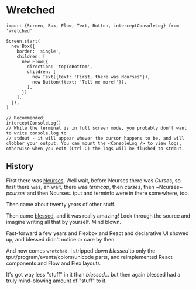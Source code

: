 # Wretched

```tsx
import {Screen, Box, Flow, Text, Button, interceptConsoleLog} from 'wretched'

Screen.start(
  new Box({
    border: 'single',
    children: [
      new Flow({
        direction: 'topToBottom',
        children: [
          new Text({text: 'First, there was Ncurses'}),
          new Button({text: 'Tell me more!'}),
        ],
      })
    ],
  }),
)

// Recommended:
interceptConsoleLog()
// While the terminal is in full screen mode, you probably don't want to write console.log to
// stdout - it will appear whever the cursor happens to be, and will clobber your output. You can mount the <ConsoleLog /> to view logs, otherwise when you exit (Ctrl-C) the logs will be flushed to stdout.
```

## History

First there was [Ncurses](https://en.wikipedia.org/wiki/Ncurses). Well wait, before Ncurses there was _Curses_, so first there was, ah wait, there was _termcap_, then _curses_, then ~Ncurses~ _pcurses_ and then Ncurses. tput and terminfo were in there somewhere, too.

Then came about twenty years of other stuff.

Then came [blessed](https://github.com/chjj/blessed), and it was really amazing! Look through the source and imagine writing all that by yourself. Mind blown.

Fast-forward a few years and Flexbox and React and declarative UI showed up, and blessed didn't notice or care by then.

And now comes `wretched`. I stripped down _blessed_ to only the tput/program/events/colors/unicode parts, and reimplemented React components and Flow and Flex layouts.

It's got way less "stuff" in it than _blessed_... but then again blessed had a truly mind-blowing amount of "stuff" to it.
